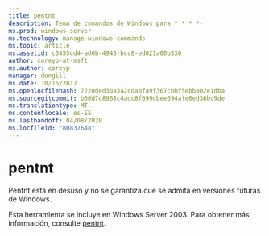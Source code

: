 ```yaml
---
title: pentnt
description: Tema de comandos de Windows para * * * *-
ms.prod: windows-server
ms.technology: manage-windows-commands
ms.topic: article
ms.assetid: c0455cd4-ad6b-4945-bcc8-ed621a00b530
author: coreyp-at-msft
ms.author: coreyp
manager: dongill
ms.date: 10/16/2017
ms.openlocfilehash: 7220ded30a3a2cda0fa9f367cbbf5ebb002e1dba
ms.sourcegitcommit: b00d7c8968c4adc8f699dbee694afe6ed36bc9de
ms.translationtype: MT
ms.contentlocale: es-ES
ms.lasthandoff: 04/08/2020
ms.locfileid: "80837648"
---
```

# <a name="pentnt"></a>pentnt



Pentnt está en desuso y no se garantiza que se admita en versiones futuras de Windows.

Esta herramienta se incluye en Windows Server 2003. Para obtener más información, consulte [pentnt](https://technet.microsoft.com/library/cc755868(v=ws.10).aspx).